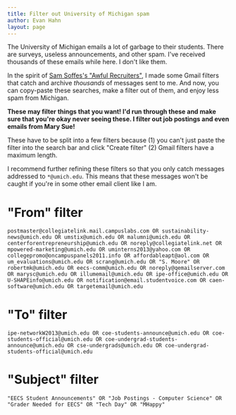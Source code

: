 ```yaml
---
title: Filter out University of Michigan spam
author: Evan Hahn
layout: page
---
```

The University of Michigan emails a lot of garbage to their students. There are surveys, useless announcements, and other spam. I've received thousands of these emails while here. I don't like them.

In the spirit of [Sam Soffes's "Awful Recruiters"][1], I made some Gmail filters that catch and archive *thousands* of messages sent to me. And now, you can copy-paste these searches, make a filter out of them, and enjoy less spam from Michigan.

**These may filter things that you want! I'd run through these and make sure that you're okay never seeing these. I filter out job postings and even emails from Mary Sue!**

These have to be split into a few filters because (1) you can't just paste the filter into the search bar and click "Create filter" (2) Gmail filters have a maximum length.

I recommend further refining these filters so that you only catch messages addressed to `*@umich.edu`. This means that these messages won't be caught if you're in some other email client like I am.

# "From" filter

<pre><code class="no-highlight">postmaster@collegiatelink.mail.campuslabs.com OR sustainability-news@umich.edu OR umstix@umich.edu OR malumni@umich.edu OR centerforentrepreneurship@umich.edu OR noreply@collegiatelink.net OR mpowered-marketing@umich.edu OR uminterns2013@yahoo.com OR collegepromo@oncampuspanels2011.info OR affordableapt@aol.com OR um_evaluations@umich.edu OR scrang@umich.edu OR "S. Moore" OR robertmk@umich.edu OR eecs-comm@umich.edu OR noreply@qemailserver.com OR marysc@umich.edu OR illumemail@umich.edu OR ipe-office@umich.edu OR U-SHAPEinfo@umich.edu OR notification@email.studentvoice.com OR caen-software@umich.edu OR targetemail@umich.edu</code></pre>

# "To" filter

<pre><code class="no-highlight">ipe-networkW2013@umich.edu OR coe-students-announce@umich.edu OR coe-students-official@umich.edu OR coe-undergrad-students-announce@umich.edu OR cse-undergrads@umich.edu OR coe-undergrad-students-official@umich.edu</code></pre>

# "Subject" filter

<pre><code class="no-highlight">"EECS Student Announcements" OR "Job Postings - Computer Science" OR "Grader Needed for EECS" OR "Tech Day" OR "MHappy"</code></pre>

 [1]: http://awfulrecruiters.com/